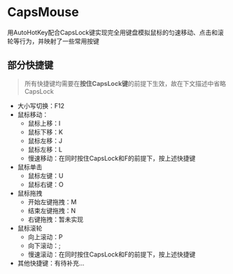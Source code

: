# CapsMouse

用AutoHotKey配合CapsLock键实现完全用键盘模拟鼠标的匀速移动、点击和滚轮等行为，并映射了一些常用按键

## 部分快捷键

> 所有快捷键均需要在**按住CapsLock键**的前提下生效，故在下文描述中省略CapsLock

- 大小写切换：F12
- 鼠标移动：
  - 鼠标上移：I
  - 鼠标下移：K
  - 鼠标左移：J
  - 鼠标左移：L
  - 慢速移动：在同时按住CapsLock和F的前提下，按上述快捷键
- 鼠标单击
  - 鼠标左键：U
  - 鼠标右键：O
- 鼠标拖拽
  - 开始左键拖拽：M
  - 结束左键拖拽：N
  - 右键拖拽：暂未实现
- 鼠标滚轮
  - 向上滚动：P
  - 向下滚动：;
  - 慢速滚动：在同时按住CapsLock和F的前提下，按上述快捷键
- 其他快捷键：有待补充...
